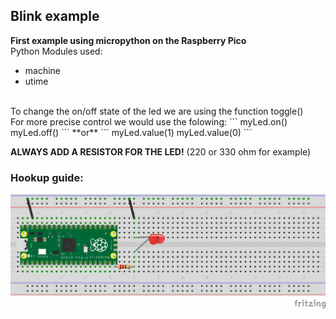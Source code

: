 ## Blink example
**First example using micropython on the Raspberry Pico** <br />
Python Modules used:
- machine
- utime 
<br />
To change the on/off state of the led we are using the function toggle()<br />
For more precise control we would use the folowing:
```
myLed.on()
myLed.off()
```
**or**
```
myLed.value(1)
myLed.value(0)
```

**ALWAYS ADD A RESISTOR FOR THE LED!** (220 or 330 ohm for example)
### Hookup guide:
![schematic](RPico-blink.png)

